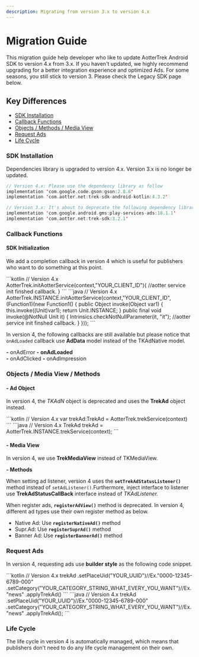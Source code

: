 ```yaml
---
description: Migrating from version 3.x to version 4.x
---
```


# Migration Guide

This migration guide help developer who like to update AotterTrek Android SDK to version 4.x from 3.x. If you haven't updated, we highly recommend upgrading for a better integration experience and optimized Ads.  For some seasons, you still stick to version 3. Please check the Legacy SDK page below.


<link-component title="Legacy Android SDK" link="../legacy-android-sdk/"/>


## Key Differences

* [SDK Installation](migration-guide.md#install-sdk)
* [Callback Functions](migration-guide.md#initialization-sdk)
* [Objects / Methods / Media View](migration-guide.md#objects-media-view-methods)
* [Request Ads](migration-guide.md#ad-object-listener)
* [Life Cycle](migration-guide.md#life-cycle)

### SDK Installation <a href="install-sdk" id="install-sdk"></a>

Dependencies library is upgraded to version 4.x. Version 3.x is no longer be updated.

```kotlin
// Version 4.x: Please use the dependency library as follow
implementation 'com.google.code.gson:gson:2.8.6'
implementation 'com.aotter.net:trek-sdk-android-kotlin:4.3.2'

// Version 3.x: It's about to deprecate the following dependency library
implementation 'com.google.android.gms:play-services-ads:18.1.1'
implementation 'com.aotter.net:trek-sdk:3.2.1'
```

### Callback Functions <a href="initialization-sdk" id="initialization-sdk"></a>

#### SDK Initialization&#x20;

We add a completion callback in version 4 which is useful for publishers who want to do something at this point.


<code-group>
<code-block title="Kotlin" active>
```kotlin
     // Version 4.x
     AotterTrek.initAotterService(context,"YOUR_CLIENT_ID"){
          //aotter service init finshed callback.
     } 
```
</code-block>

<code-block title="Java">
```java
     // Version 4.x
     AotterTrek.INSTANCE.initAotterService(context,"YOUR_CLIENT_ID", (Function1)(new Function1() {
          public Object invoke(Object var1) {
               this.invoke((Unit)var1);
               return Unit.INSTANCE;
          }
          public final void invoke(@NotNull Unit it) {
               Intrinsics.checkNotNullParameter(it, "it");
               //aotter service init finshed callback.  
          }
     }));
```
</code-block>

</code-group>





In version 4, the following callbacks are still available but please notice that `onAdLoaded` callback use **AdData** model instead of the TKAdNative model.

**-** onAdError                       **-** **onAdLoaded**\
**-** onAdClicked                     **-** onAdImpression

### Objects / Media View / Methods

#### - Ad Object

In version 4, the _TKAdN_ object is deprecated and uses the **TrekAd** object instead.

<code-group>

<code-block title="Kotlin" active>
```kotlin
// Version 4.x
var trekAd:TrekAd = AotterTrek.trekService(context)
```
</code-block>

<code-block title="Java" active>
```java
// Version 4.x
TrekAd trekAd = AotterTrek.INSTANCE.trekService(context);
```
</code-block>

</code-group>

#### - Media View

In version 4, we use **TrekMediaView** instead of TKMediaView.

**- Methods**

When setting ad listener, version 4 uses the **`setTrekAdStatusListener()`** method instead of `setAdListener()`.Furthermore, inject interface to listener use **TrekAdStatusCallBack** interface instead of _TKAdListener._

When register ads, **`registerAdView()`** method is deprecated. In version 4, different ad types use their own register method as below.

* Native Ad: Use **`registerNativeAd()`** method
* Supr.Ad: Use **`registerSuprAd()`** method
* Banner Ad: Use **`registerBannerAd()`** method

### Request Ads <a href="ad-object-listener" id="ad-object-listener"></a>

In version 4, requesting ads use **builder style** as the following code snippet.

<code-group>

<code-block title="Kotlin" active>
```kotlin
// Version 4.x
trekAd
.setPlaceUid("YOUR_UUID")//Ex."0000-12345-6789-000"
.setCategory("YOUR_CATEGORY_STRING_WHAT_EVERY_YOU_WANT")//Ex."news"
.applyTrekAd()
```
</code-block>

<code-block title="Java" active>
```java
// Version 4.x
trekAd
.setPlaceUid("YOUR_UUID")//Ex."0000-12345-6789-000"
.setCategory("YOUR_CATEGORY_STRING_WHAT_EVERY_YOU_WANT")//Ex."news"
.applyTrekAd();
```
</code-block>

</code-group>

### Life Cycle 

The life cycle in version 4 is automatically managed, which means that publishers don't need to do any life cycle management on their own.
